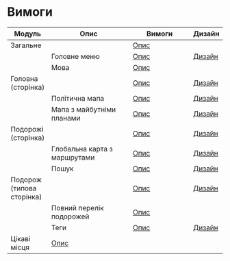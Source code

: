 # Вимоги

<table data-full-width="true"><thead><tr><th>Модуль</th><th width="210">Опис</th><th width="156">Вимоги</th><th>Дизайн</th></tr></thead><tbody><tr><td>Загальне</td><td></td><td><a href="broken-reference">Опис</a></td><td></td></tr><tr><td></td><td>Головне меню</td><td><a href="1.overall/menu.md">Опис</a></td><td><a href="https://www.figma.com/file/mh7iDnG6ec7yiC0SCGad7L/Long-Travel?node-id=0-1&#x26;t=7E9eu3VPTfTaBhg2-0">Дизайн</a></td></tr><tr><td></td><td>Мова</td><td><a href="1.overall/language.md">Опис</a></td><td></td></tr><tr><td>Головна (сторінка)</td><td></td><td><a href="home/">Опис</a></td><td><a href="https://www.figma.com/file/mh7iDnG6ec7yiC0SCGad7L/Long-Travel?node-id=0-1&#x26;t=7E9eu3VPTfTaBhg2-0">Дизайн</a></td></tr><tr><td></td><td>Політична мапа</td><td><a href="home/map-politic.md">Опис</a></td><td><a href="https://www.figma.com/file/mh7iDnG6ec7yiC0SCGad7L/Long-Travel?node-id=0-1&#x26;t=7E9eu3VPTfTaBhg2-0">Дизайн</a></td></tr><tr><td></td><td>Мапа з майбутніми планами</td><td><a href="home/map-plans.md">Опис</a></td><td><a href="https://www.figma.com/file/mh7iDnG6ec7yiC0SCGad7L/Long-Travel?node-id=0-1&#x26;t=7E9eu3VPTfTaBhg2-0">Дизайн</a></td></tr><tr><td>Подорожі (сторінка)</td><td></td><td><a href="broken-reference">Опис</a></td><td><a href="https://www.figma.com/file/mh7iDnG6ec7yiC0SCGad7L/Long-Travel?node-id=3131-33&#x26;t=7E9eu3VPTfTaBhg2-0">Дизайн</a></td></tr><tr><td></td><td>Глобальна карта з маршрутами</td><td><a href="3.travels/language.md">Опис</a></td><td><a href="https://www.figma.com/file/mh7iDnG6ec7yiC0SCGad7L/Long-Travel?node-id=3131-33&#x26;t=7E9eu3VPTfTaBhg2-0">Дизайн</a></td></tr><tr><td></td><td>Пошук</td><td><a href="3.travels/language.md">Опис</a></td><td><a href="https://www.figma.com/file/mh7iDnG6ec7yiC0SCGad7L/Long-Travel?node-id=1957-37&#x26;t=7E9eu3VPTfTaBhg2-0">Дизайн</a></td></tr><tr><td>Подорож (типова сторінка)</td><td></td><td><a href="broken-reference">Опис</a></td><td><a href="https://www.figma.com/file/mh7iDnG6ec7yiC0SCGad7L/Long-Travel?node-id=986-6&#x26;t=7E9eu3VPTfTaBhg2-0">Дизайн</a></td></tr><tr><td></td><td>Повний перелік подорожей</td><td><a href="4.travel/travel-list.md">Опис</a></td><td></td></tr><tr><td></td><td>Теги</td><td><a href="broken-reference">Опис</a></td><td><a href="https://www.figma.com/file/mh7iDnG6ec7yiC0SCGad7L/Long-Travel?node-id=1957-37&#x26;t=7E9eu3VPTfTaBhg2-0">Дизайн</a></td></tr><tr><td>Цікаві місця</td><td><a href="../requirements/places.md">Опис</a></td><td></td><td></td></tr></tbody></table>

